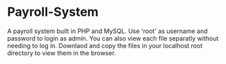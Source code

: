 # Payroll-System
A payroll system built in PHP and MySQL. Use 'root' as username and password to login as admin. You can also view each file separatly without needing to log in. Downlaod and copy the files in your localhost root directory to view them in the browser.
